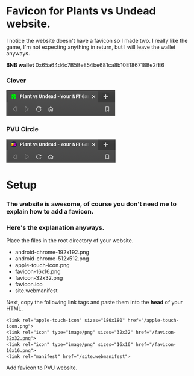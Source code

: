 # Favicon for Plants vs Undead website.
I notice the website doesn't have a favicon so I made two. 
I really like the game, I'm not expecting anything in return, but I will leave the wallet anyways.

**BNB wallet**
0x65a64d4c7B5BeE54be681ca8b10E186718Be2fE6

### Clover
![clover](assets/pvuclover.png)
### PVU Circle
![circle](assets/pvucircle.png)


# Setup
### The website is awesome, of course you don't need me to explain how to add a favicon.
### Here's the explanation anyways.


Place the files in the root directory of your website.

- android-chrome-192x192.png
- android-chrome-512x512.png
- apple-touch-icon.png
- favicon-16x16.png
- favicon-32x32.png
- favicon.ico
- site.webmanifest


Next, copy the following link tags and paste them into the **head** of your HTML.

```
<link rel="apple-touch-icon" sizes="180x180" href="/apple-touch-icon.png">
<link rel="icon" type="image/png" sizes="32x32" href="/favicon-32x32.png">
<link rel="icon" type="image/png" sizes="16x16" href="/favicon-16x16.png">
<link rel="manifest" href="/site.webmanifest">
```

Add favicon to PVU website.

